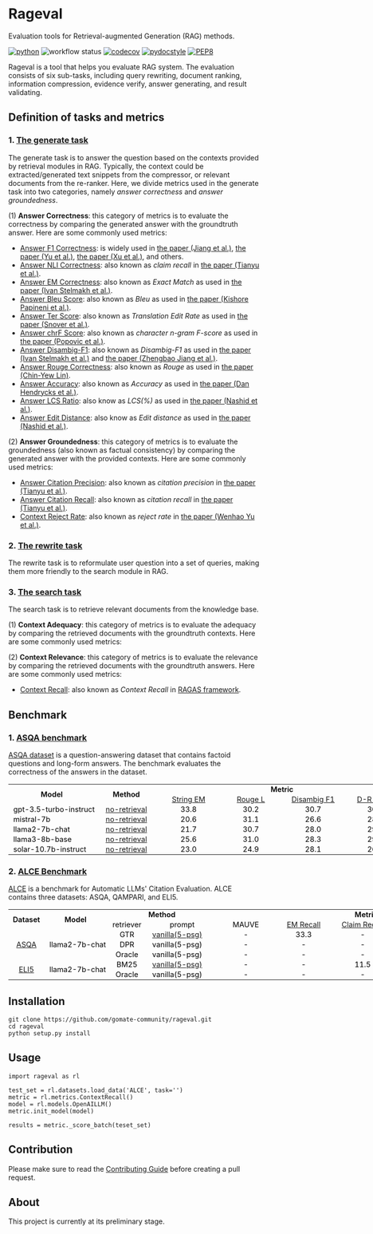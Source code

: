 # Rageval

Evaluation tools for Retrieval-augmented Generation (RAG) methods.

[![python](https://img.shields.io/badge/Python-3.8.18-3776AB.svg?style=flat&logo=python&logoColor=white)](https://www.python.org)
![workflow status](https://github.com/gomate-community/rageval/actions/workflows/makefile.yml/badge.svg)
[![codecov](https://codecov.io/gh/gomate-community/rageval/graph/badge.svg?token=AH4DNR46HL)](https://codecov.io/gh/gomate-community/rageval)
[![pydocstyle](https://img.shields.io/badge/pydocstyle-enabled-AD4CD3)](http://www.pydocstyle.org/en/stable/)
[![PEP8](https://img.shields.io/badge/code%20style-pep8-orange.svg)](https://www.python.org/dev/peps/pep-0008/)

Rageval is a tool that helps you evaluate RAG system. The evaluation consists of six sub-tasks, including query rewriting, document ranking, information compression, evidence verify, answer generating, and result validating.

## Definition of tasks and metrics
### 1. [The generate task](./rageval/tasks/_generate.py)
The generate task is to answer the question based on the contexts provided by retrieval modules in RAG. Typically, the context could be extracted/generated text snippets from the compressor, or relevant documents from the re-ranker. Here, we divide metrics used in the generate task into two categories, namely *answer correctness* and *answer groundedness*.

(1) **Answer Correctness**: this category of metrics is to evaluate the correctness by comparing the generated answer with the groundtruth answer. Here are some commonly used metrics:

* [Answer F1 Correctness](./rageval/metrics/_answer_f1.py): is widely used in [the paper (Jiang et al.)](https://arxiv.org/abs/2305.06983), [the paper (Yu et al.)](https://arxiv.org/abs/2311.09210), [the paper (Xu et al.)](https://arxiv.org/abs/2310.04408), and others.
* [Answer NLI Correctness](./rageval/metrics/_answer_claim_recall.py): also known as *claim recall* in [the paper (Tianyu et al.)](https://arxiv.org/abs/2305.14627).
* [Answer EM Correctness](./rageval/metrics/_answer_exact_match.py): also known as *Exact Match* as used in [the paper (Ivan Stelmakh et al.)](https://arxiv.org/abs/2204.06092).
* [Answer Bleu Score](./rageval/metrics/_answer_bleu.py): also known as *Bleu* as used in [the paper (Kishore Papineni et al.)](https://www.aclweb.org/anthology/P02-1040.pdf).
* [Answer Ter Score](./rageval/metrics/_answer_ter.py): also known as *Translation Edit Rate* as used in [the paper (Snover et al.)](https://aclanthology.org/2006.amta-papers.25).
* [Answer chrF Score](./rageval/metrics/_answer_chrf.py): also known as *character n-gram F-score* as used in [the paper (Popovic et al.)](https://aclanthology.org/W15-3049).
* [Answer Disambig-F1](./rageval/metrics/_answer_disambig_f1.py): also known as *Disambig-F1* as used in [the paper (Ivan Stelmakh et al.)](https://arxiv.org/abs/2204.06092) and [the paper (Zhengbao Jiang et al.)](https://arxiv.org/abs/2305.06983).
* [Answer Rouge Correctness](./rageval/metrics/_answer_rouge_correctness.py): also known as *Rouge* as used in [the paper (Chin-Yew Lin)](https://aclanthology.org/W04-1013.pdf).
* [Answer Accuracy](./rageval/metrics/_answer_accuracy.py): also known as *Accuracy* as used in [the paper (Dan Hendrycks et al.)](https://arxiv.org/abs/2009.03300).
* [Answer LCS Ratio](./rageval/metrics/_answer_lcs_ratio.py): also know as *LCS(%)* as used in [the paper (Nashid et al.)](https://ieeexplore.ieee.org/abstract/document/10172590).
* [Answer Edit Distance](./rageval/metrics/_answer_edit_distance.py): also know as *Edit distance* as used in [the paper (Nashid et al.)](https://ieeexplore.ieee.org/abstract/document/10172590).

(2) **Answer Groundedness**: this category of metrics is to evaluate the groundedness (also known as factual consistency) by comparing the generated answer with the provided contexts. Here are some commonly used metrics:

* [Answer Citation Precision](./rageval/metrics/_answer_citation_precision.py): also known as *citation precision* in [the paper (Tianyu et al.)](https://arxiv.org/abs/2305.14627).
* [Answer Citation Recall](./rageval/metrics/_answer_citation_recall.py): also known as *citation recall* in [the paper (Tianyu et al.)](https://arxiv.org/abs/2305.14627).
* [Context Reject Rate](./rageval/metrics/_context_reject_rate.py): also known as *reject rate* in [the paper (Wenhao Yu et al.)](https://arxiv.org/abs/2311.09210).

### 2. [The rewrite task](./rageval/tasks/_rewrite.py)
The rewrite task is to reformulate user question into a set of queries, making them more friendly to the search module in RAG. 

### 3. [The search task](./rageval/tasks/_search.py)
The search task is to retrieve relevant documents from the knowledge base.

(1) **Context Adequacy**: this category of metrics is to evaluate the adequacy by comparing the retrieved documents with the groundtruth contexts. Here are some commonly used metrics:

(2) **Context Relevance**: this category of metrics is to evaluate the relevance by comparing the retrieved documents with the groundtruth answers. Here are some commonly used metrics:

* [Context Recall](./rageval/metrics/_context_recall.py): also known as *Context Recall* in [RAGAS framework](https://github.com/explodinggradients/ragas).

## Benchmark

<style id="readme_22070_Styles">
.xl6522070
	{padding-top:1px;
	padding-right:1px;
	padding-left:1px;
    padding-bottom:1px;
	mso-ignore:padding;
	color:black;
	font-size:11.0pt;
	font-weight:400;
	font-style:normal;
	text-decoration:none;
	mso-font-charset:0;
	mso-number-format:General;
	text-align:center;
	vertical-align:middle;
	mso-background-source:auto;
	mso-pattern:auto;
	white-space:nowrap;}
.xl6622070
	{padding-top:1px;
	padding-right:1px;
	padding-left:1px;
    padding-bottom:1px;
	mso-ignore:padding;
	color:black;
	font-size:11.0pt;
	font-weight:400;
	font-style:normal;
	text-decoration:none;
	mso-font-charset:0;
	mso-number-format:"0\.0";
	text-align:center;
	vertical-align:middle;
	mso-background-source:auto;
	mso-pattern:auto;
	white-space:nowrap;}
</style>

### 1. [ASQA benchmark](benchmarks/ASQA/README.md)

[ASQA dataset](https://huggingface.co/datasets/din0s/asqa) is a question-answering dataset that contains factoid questions and long-form answers. The benchmark evaluates the correctness of the answers in the dataset.

<table border=0 cellpadding=0 cellspacing=0 width=100% style='border-collapse:
 collapse;table-layout:fixed;width:763pt'>
 <col width=166>
 <col width=125>
 <col width=125 span=4>
 <tr height=18 style='height:13.8pt'>
  <td rowspan=2 height=36 class=xl6522070 style='height:27.6pt;font-weight:600'>Model</td>
  <td rowspan=2 class=xl6522070 style='font-weight:600'>Method</td>
  <td colspan=4 class=xl6522070 style='font-weight:600'>Metric</td>
 </tr>
 <tr height=18 style='height:13.8pt'>
  <td height=18 class=xl6522070 style='height:13.8pt'><a href="rageval\metrics\_answer_exact_match.py">String EM</a></td>
  <td class=xl6522070><a href="rageval\metrics\_answer_rouge_correctness.py">Rouge L</a></td>
  <td class=xl6522070><a href="rageval\metrics\_answer_disambig_f1.py">Disambig F1</a></td>
  <td class=xl6522070><a href="benchmarks\ASQA\asqa_benchmark.py">D-R Score</a></td>
 </tr>
 <tr height=18 style='height:13.8pt'>
  <td height=18 class=xl6522070 style='height:13.8pt;text-align:left;padding-left:10px;'>gpt-3.5-turbo-instruct</td>
  <td class=xl6522070><a href="https://huggingface.co/datasets/golaxy/rag-bench/viewer/asqa/gpt_3.5_turbo_instruct">no-retrieval</a></td>
  <td class=xl6622070>33.8</td>
  <td class=xl6622070>30.2</td>
  <td class=xl6622070>30.7</td>
  <td class=xl6622070>30.5</td>
 </tr>
 <tr height=18 style='height:13.8pt'>
  <td height=18 class=xl6522070 style='height:13.8pt;text-align:left;padding-left:10px;'>mistral-7b</td>
  <td class=xl6522070><a href="https://huggingface.co/datasets/golaxy/rag-bench/viewer/asqa/mistral_7b">no-retrieval</a></td>
  <td class=xl6622070>20.6</td>
  <td class=xl6622070>31.1</td>
  <td class=xl6622070>26.6</td>
  <td class=xl6622070>28.7</td>
 </tr>
 <tr height=18 style='height:13.8pt'>
  <td height=18 class=xl6522070 style='height:13.8pt;text-align:left;padding-left:10px;'>llama2-7b-chat</td>
  <td class=xl6522070><a href="https://huggingface.co/datasets/golaxy/rag-bench/viewer/asqa/llama2_7b_chat">no-retrieval</a></td>
  <td class=xl6622070>21.7</td>
  <td class=xl6622070>30.7</td>
  <td class=xl6622070>28.0</td>
  <td class=xl6622070>29.3</td>
 </tr>
 <tr height=18 style='height:13.8pt'>
  <td height=18 class=xl6522070 style='height:13.8pt;text-align:left;padding-left:10px;'>llama3-8b-base</td>
  <td class=xl6522070><a href="https://huggingface.co/datasets/golaxy/rag-bench/viewer/asqa/llama3_8b_base">no-retrieval</a></td>
  <td class=xl6622070>25.6</td>
  <td class=xl6622070>31.0</td>
  <td class=xl6622070>28.3</td>
  <td class=xl6622070>29.7</td>
 </tr>
 <tr height=18 style='height:13.8pt'>
  <td height=18 class=xl6522070 style='height:13.8pt;text-align:left;padding-left:10px;'>solar-10.7b-instruct</td>
  <td class=xl6522070><a href="https://huggingface.co/datasets/golaxy/rag-bench/viewer/asqa/solar_10.7b_instruct">no-retrieval</a></td>
  <td class=xl6622070>23.0</td>
  <td class=xl6622070>24.9</td>
  <td class=xl6622070>28.1</td>
  <td class=xl6622070>26.5</td>
 </tr>
</table>

### 2. [ALCE Benchmark](benchmarks/ALCE)

[ALCE](https://github.com/princeton-nlp/ALCE) is a benchmark for Automatic LLMs' Citation Evaluation. ALCE contains three datasets: ASQA, QAMPARI, and ELI5. 

<table border=0 cellpadding=0 cellspacing=0 width=100% style='border-collapse:
 collapse;table-layout:fixed;width:763pt'>
 <col width=75>
 <col width=125>
 <col width=85>
 <col width=145>
 <col width=125 span=5>
 <tr height=18 style='height:13.8pt'>
  <td rowspan=2 height=36 class=xl6522070 style='font-weight:600'>Dataset</td>
  <td rowspan=2 height=36 class=xl6522070 style='font-weight:600'>Model</td>
  <td colspan=2 class=xl6522070 style='font-weight:600'>Method</td>
  <td colspan=5 class=xl6522070 style='font-weight:600'>Metric</td>
 </tr>
 <tr height=18 style='height:13.8pt'>
  <td class=xl6522070>retriever</td>
  <td class=xl6522070>prompt</td>
  <td height=18 class=xl6522070 style='height:13.8pt'>MAUVE</td>
  <td class=xl6522070><a href="rageval\metrics\_answer_exact_match.py">EM Recall</a></td>
  <td class=xl6522070><a href="rageval\metrics\_answer_claim_recall.py">Claim Recall</a></td>
  <td class=xl6522070><a href="rageval\metrics\_answer_citation_recall.py">Citation Recall</a></td>
  <td class=xl6522070><a href="rageval\metrics\_answer_citation_precision.py">Citation Precision</a></td>
 </tr>
 <tr>
  <!-- <td rowspan=7 class=xl6522070><a href="benchmarks/ALCE/ASQA/README.md">ASQA</a></td>
  <td rowspan=7 class=xl6522070 style='height:13.8pt;text-align:left;padding-left:10px;'>llama2-7b-chat</td>
  <td rowspan=5 class=xl6522070>GTR</td>   -->
  <td rowspan=3 class=xl6522070><a href="benchmarks/ALCE/ASQA/README.md">ASQA</a></td>
  <td rowspan=3 class=xl6522070 style='height:13.8pt;text-align:left;padding-left:10px;'>llama2-7b-chat</td>
  <td rowspan=1 class=xl6522070>GTR</td>
  <td class=xl6522070 style='height:13.8pt;text-align:left;padding-left:10px;'><a href="https://huggingface.co/datasets/golaxy/rag-bench/viewer/alce_asqa_gtr">vanilla(5-psg)</a></td>
  <td class=xl6622070>-</td>
  <td class=xl6522070>33.3</td>
  <td class=xl6622070>-</td>
  <td class=xl6622070>55.9</td>
  <td class=xl6622070>80.0</td>
 </tr>
 <!-- <tr height=18 style='height:13.8pt'>
  <td class=xl6522070 style='height:13.8pt;text-align:left;padding-left:10px;'>summary(5-psg)</td>
  <td class=xl6622070>-</td>
  <td class=xl6622070>-</td>
  <td class=xl6622070>-</td>
  <td class=xl6622070>-</td>
  <td class=xl6622070>-</td>
 </tr>
  <tr height=18 style='height:13.8pt'>
  <td class=xl6522070 style='height:13.8pt;text-align:left;padding-left:10px;'>summary(10-psg)</td>
  <td class=xl6622070>-</td>
  <td class=xl6622070>-</td>
  <td class=xl6622070>-</td>
  <td class=xl6622070>-</td>
  <td class=xl6622070>-</td>
 </tr>
  <tr height=18 style='height:13.8pt'>
  <td class=xl6522070 style='height:13.8pt;text-align:left;padding-left:10px;'>snippet(5-psg)</td>
  <td class=xl6622070>-</td>
  <td class=xl6622070>-</td>
  <td class=xl6622070>-</td>
  <td class=xl6622070>-</td>
  <td class=xl6622070>-</td>
 </tr>
  <tr height=18 style='height:13.8pt'>
  <td class=xl6522070 style='height:13.8pt;text-align:left;padding-left:10px;'>snippet(10-psg)</td>
  <td class=xl6622070>-</td>
  <td class=xl6622070>-</td>
  <td class=xl6622070>-</td>
  <td class=xl6622070>-</td>
  <td class=xl6622070>-</td>
 </tr> -->
 <tr height=18 style='height:13.8pt'>
  <td class=xl6522070 style='height:13.8pt'>DPR</td>
  <td class=xl6522070 style='height:13.8pt;text-align:left;padding-left:10px;'>vanilla(5-psg)</td>
  <td class=xl6622070>-</td>
  <td class=xl6622070>-</td>
  <td class=xl6622070>-</td>
  <td class=xl6622070>-</td>
  <td class=xl6622070>-</td>
 </tr>
 <tr height=18 style='height:13.8pt'>
  <td class=xl6522070 style='height:13.8pt'>Oracle</td>
  <td class=xl6522070 style='height:13.8pt;text-align:left;padding-left:10px;'>vanilla(5-psg)</td>
  <td class=xl6622070>-</td>
  <td class=xl6622070>-</td>
  <td class=xl6622070>-</td>
  <td class=xl6622070>-</td>
  <td class=xl6622070>-</td>
 </tr>
 <tr>
  <!-- <td rowspan=6 class=xl6522070><a href="benchmarks/ALCE/ELI5/README.md">ELI5</a></td>
  <td rowspan=6 class=xl6522070 style='height:13.8pt;text-align:left;padding-left:10px;'>llama2-7b-chat</td>
  <td rowspan=5 class=xl6522070>BM25</td> -->
  <td rowspan=3 class=xl6522070><a href="benchmarks/ALCE/ELI5/README.md">ELI5</a></td>
  <td rowspan=3 class=xl6522070 style='height:13.8pt;text-align:left;padding-left:10px;'>llama2-7b-chat</td>
  <td rowspan=1 class=xl6522070>BM25</td>
  <td class=xl6522070 style='height:13.8pt;text-align:left;padding-left:10px;'><a href="https://huggingface.co/datasets/golaxy/rag-bench/viewer/alce_eli5_bm25">vanilla(5-psg)</a></td>
  <td class=xl6622070>-</td>
  <td class=xl6522070>-</td>
  <td class=xl6622070>11.5</td>
  <td class=xl6622070>26.6</td>
  <td class=xl6622070>74.5</td>
 </tr>
 <!-- <tr height=18 style='height:13.8pt'>
  <td class=xl6522070 style='height:13.8pt;text-align:left;padding-left:10px;'>summary(5-psg)</td>
  <td class=xl6622070>-</td>
  <td class=xl6622070>-</td>
  <td class=xl6622070>-</td>
  <td class=xl6622070>-</td>
  <td class=xl6622070>-</td>
 </tr>
  <tr height=18 style='height:13.8pt'>
  <td class=xl6522070 style='height:13.8pt;text-align:left;padding-left:10px;'>summary(10-psg)</td>
  <td class=xl6622070>-</td>
  <td class=xl6622070>-</td>
  <td class=xl6622070>-</td>
  <td class=xl6622070>-</td>
  <td class=xl6622070>-</td>
 </tr>
  <tr height=18 style='height:13.8pt'>
  <td class=xl6522070 style='height:13.8pt;text-align:left;padding-left:10px;'>snippet(5-psg)</td>
  <td class=xl6622070>-</td>
  <td class=xl6622070>-</td>
  <td class=xl6622070>-</td>
  <td class=xl6622070>-</td>
  <td class=xl6622070>-</td>
 </tr>
  <tr height=18 style='height:13.8pt'>
  <td class=xl6522070 style='height:13.8pt;text-align:left;padding-left:10px;'>snippet(10-psg)</td>
  <td class=xl6622070>-</td>
  <td class=xl6622070>-</td>
  <td class=xl6622070>-</td>
  <td class=xl6622070>-</td>
  <td class=xl6622070>-</td>
 </tr> -->
 <tr height=18 style='height:13.8pt'>
  <td class=xl6522070 style='height:13.8pt'>Oracle</td>
  <td class=xl6522070 style='height:13.8pt;text-align:left;padding-left:10px;'>vanilla(5-psg)</td>
  <td class=xl6622070>-</td>
  <td class=xl6622070>-</td>
  <td class=xl6622070>-</td>
  <td class=xl6622070>-</td>
  <td class=xl6622070>-</td>
 </tr>
</table>


## Installation

```
git clone https://github.com/gomate-community/rageval.git
cd rageval
python setup.py install
```
## Usage

```
import rageval as rl

test_set = rl.datasets.load_data('ALCE', task='')
metric = rl.metrics.ContextRecall()
model = rl.models.OpenAILLM()
metric.init_model(model)

results = metric._score_batch(teset_set)

```

## Contribution

Please make sure to read the [Contributing Guide](./CONTRIBUTING.md) before creating a pull request.

## About

This project is currently at its preliminary stage.
